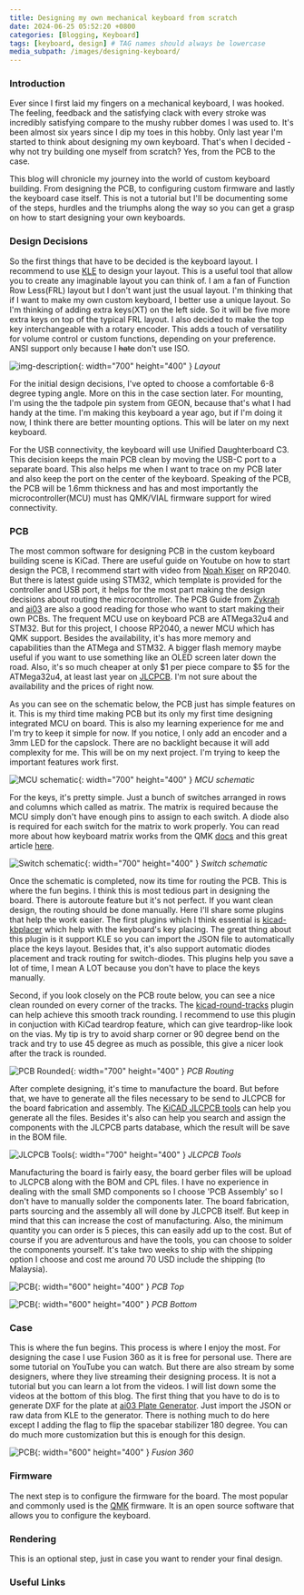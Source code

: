 ```yaml
---
title: Designing my own mechanical keyboard from scratch
date: 2024-06-25 05:52:20 +0800
categories: [Blogging, Keyboard]
tags: [keyboard, design] # TAG names should always be lowercase
media_subpath: /images/designing-keyboard/
---
```


### Introduction

Ever since I first laid my fingers on a mechanical keyboard, I was hooked. The feeling, feedback and the satisfying clack with every stroke was incredibly satisfying compare to the mushy rubber domes I was used to. It's been almost six years since I dip my toes in this hobby. Only last year I'm started to think about designing my own keyboard. That's when I decided - why not try building one myself from scratch? Yes, from the PCB to the case.

This blog will chronicle my journey into the world of custom keyboard building. From designing the PCB, to configuring custom firmware and lastly the keyboard case itself. This is not a tutorial but I'll be documenting some of the steps, hurdles and the triumphs along the way so you can get a grasp on how to start designing your own keyboards.

### Design Decisions

So the first things that have to be decided is the keyboard layout. I recommend to use [KLE](https://www.keyboard-layout-editor.com/) to design your layout. This is a useful tool that allow you to create any imaginable layout you can think of. I am a fan of Function Row Less(FRL) layout but I don't want just the usual layout. I'm thinking that if I want to make my own custom keyboard, I better use a unique layout. So I'm thinking of adding extra keys(XT) on the left side. So it will be five more extra keys on top of the typical FRL layout. I also decided to make the top key interchangeable with a rotary encoder. This adds a touch of versatility for volume control or custom functions, depending on your preference. ANSI support only because I ~~hate~~ don't use ISO.

![img-description](/layout.png){: width="700" height="400" }
_Layout_

For the initial design decisions, I've opted to choose a comfortable 6-8 degree typing angle. More on this in the case section later. For mounting, I'm using the the tadpole pin system from GEON, because that's what I had handy at the time. I'm making this keyboard a year ago, but if I'm doing it now, I think there are better mounting options. This will be later on my next keyboard.

For the USB connectivity, the keyboard will use Unified Daughterboard C3. This decision keeps the main PCB clean by moving the USB-C port to a separate board. This also helps me when I want to trace on my PCB later and also keep the port on the center of the keyboard. Speaking of the PCB, the PCB will be 1.6mm thickness and has and most importantly the microcontroller(MCU) must has QMK/VIAL firmware support for wired connectivity.

### PCB

The most common software for designing PCB in the custom keyboard building scene is KiCad. There are useful guide on Youtube on how to start design the PCB, I recommend start with video from [Noah Kiser](https://www.youtube.com/@noahkiser/videos) on RP2040. But there is latest guide using STM32, which template is provided for the controller and USB port, it helps for the most part making the design decisions about routing the microcontroller. The PCB Guide from [Zykrah](https://guide.zykrah.me/) and [ai03](https://www.masterzen.fr/2020/05/03/designing-a-keyboard-part-1/) are also a good reading for those who want to start making their own PCBs. The frequent MCU use on keyboard PCB are ATMega32u4 and STM32. But for this project, I choose RP2040, a newer MCU which has QMK support. Besides the availability, it's has more memory and capabilities than the ATMega and STM32. A bigger flash memory maybe useful if you want to use something like an OLED screen later down the road. Also, it's so much cheaper at only \$1 per piece compare to \$5 for the ATMega32u4, at least last year on [JLCPCB](https://jlcpcb.com/). I'm not sure about the availability and the prices of right now.

As you can see on the schematic below, the PCB just has simple features on it. This is my third time making PCB but its only my first time designing integrated MCU on board. This is also my learning experience for me and I'm try to keep it simple for now. If you notice, I only add an encoder and a 3mm LED for the capslock. There are no backlight because it will add complexity for me. This will be on my next project. I'm trying to keep the important features work first.

![MCU schematic](/sch-mcu.png){: width="700" height="400" }
_MCU schematic_

For the keys, it's pretty simple. Just a bunch of switches arranged in rows and columns which called as matrix. The matrix is required because the MCU simply don't have enough pins to assign to each switch. A diode also is required for each switch for the matrix to work properly. You can read more about how keyboard matrix works from the QMK [docs](https://docs.qmk.fm/how_a_matrix_works) and this great article [here](https://blog.komar.be/how-to-make-a-keyboard-the-matrix/).

![Switch schematic](/sch-matrix.png){: width="700" height="400" }
_Switch schematic_

Once the schematic is completed, now its time for routing the PCB. This is where the fun begins. I think this is most tedious part in designing the board. There is autoroute feature but it's not perfect. If you want clean design, the routing should be done manually. Here I'll share some plugins that help the work easier. The first plugins which I think essential is [kicad-kbplacer](https://github.com/adamws/kicad-kbplacer) which help with the keyboard's key placing. The great thing about this plugin is it support KLE so you can import the JSON file to automatically place the keys layout. Besides that, it's also support automatic diodes placement and track routing for switch-diodes. This plugins help you save a lot of time, I mean A LOT because you don't have to place the keys manually.

Second, if you look closely on the PCB route below, you can see a nice clean rounded on every corner of the tracks. The [kicad-round-tracks](https://github.com/mitxela/kicad-round-tracks) plugin can help achieve this smooth track rounding. I recommend to use this plugin in conjuction with KiCad teardrop feature, which can give teardrop-like look on the vias. My tip is try to avoid sharp corner or 90 degree bend on the track and try to use 45 degree as much as possible, this give a nicer look after the track is rounded.

![PCB Rounded](/pcb-rounded.png){: width="700" height="400" }
_PCB Routing_

After complete designing, it's time to manufacture the board. But before that, we have to generate all the files necessary to be send to JLCPCB for the board fabrication and assembly. The [KiCAD JLCPCB tools](https://github.com/bouni/kicad-jlcpcb-tools) can help you generate all the files. Besides it's also can help you search and assign the components with the JLCPCB parts database, which the result will be save in the BOM file.

![JLCPCB Tools](/jlc-parts.png){: width="700" height="400" }
_JLCPCB Tools_

Manufacturing the board is fairly easy, the board gerber files will be upload to JLCPCB along with the BOM and CPL files. I have no experience in dealing with the small SMD components so I choose 'PCB Assembly' so I don't have to manually solder the components later. The board fabrication, parts sourcing and the assembly all will done by JLCPCB itself. But keep in mind that this can increase the cost of manufacturing. Also, the minimum quantity you can order is 5 pieces, this can easily add up to the cost. But of course if you are adventurous and have the tools, you can choose to solder the components yourself. It's take two weeks to ship with the shipping option I choose and cost me around 70 USD include the shipping (to Malaysia).

![PCB](/pcb-top.webp){: width="600" height="400" }
_PCB Top_

![PCB](/pcb-bottom.webp){: width="600" height="400" }
_PCB Bottom_

### Case

This is where the fun begins. This process is where I enjoy the most. For designing the case I use Fusion 360 as it is free for personal use. There are some tutorial on YouTube you can watch. But there are also stream by some designers, where they live streaming their designing process. It is not a tutorial but you can learn a lot from the videos. I will list down some the videos at the bottom of this blog. The first thing that you have to do is to generate DXF for the plate at [ai03 Plate Generator](https://kbplate.ai03.com/]). Just import the JSON or raw data from KLE to the generator. There is nothing much to do here except I adding the flag to flip the spacebar stabilizer 180 degree. You can do much more customization but this is enough for this design.

![PCB](/fusion.webp){: width="600" height="400" }
_Fusion 360_

### Firmware

The next step is to configure the firmware for the board. The most popular and commonly used is the [QMK](https://docs.qmk.fm/) firmware. It is an open source software that allows you to configure the keyboard.

### Rendering

This is an optional step, just in case you want to render your final design.

### Useful Links
